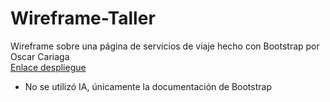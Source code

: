 # Wireframe-Taller
Wireframe sobre una página de servicios de viaje hecho con Bootstrap por Oscar Cariaga\
[Enlace despliegue](https://teclab.uct.cl/~oscar.cariaga/wireframe/)
* No se utilizó IA, únicamente la documentación de Bootstrap
